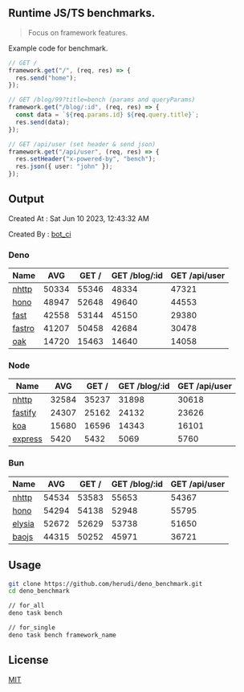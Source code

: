 ## Runtime JS/TS benchmarks.

> Focus on framework features.

Example code for benchmark.
```ts
// GET /
framework.get("/", (req, res) => {
  res.send("home");
});

// GET /blog/99?title=bench (params and queryParams)
framework.get("/blog/:id", (req, res) => {
  const data = `${req.params.id} ${req.query.title}`;
  res.send(data);
});

// GET /api/user (set header & send json)
framework.get("/api/user", (req, res) => {
  res.setHeader("x-powered-by", "bench");
  res.json({ user: "john" });
});
```

## Output
Created At : Sat Jun 10 2023, 12:43:32 AM

Created By : [bot_ci](https://github.com/herudi/deno_benchmarks/commits?author=github-actions%5Bbot%5D)


### Deno
|Name|AVG|GET /|GET /blog/:id|GET /api/user|
|----|----|----|----|----|
|[nhttp](https://github.com/nhttp/nhttp)|50334|55346|48334|47321|
|[hono](https://github.com/honojs/hono)|48947|52648|49640|44553|
|[fast](https://github.com/danteissaias/fast)|42558|53144|45150|29380|
|[fastro](https://github.com/fastrodev/fastro)|41207|50458|42684|30478|
|[oak](https://github.com/oakserver/oak)|14720|15463|14640|14058|
  


### Node
|Name|AVG|GET /|GET /blog/:id|GET /api/user|
|----|----|----|----|----|
|[nhttp](https://github.com/nhttp/nhttp)|32584|35237|31898|30618|
|[fastify](https://github.com/fastify/fastify)|24307|25162|24132|23626|
|[koa](https://github.com/koajs/koa)|15680|16596|14343|16101|
|[express](https://github.com/expressjs/express)|5420|5432|5069|5760|
  


### Bun
|Name|AVG|GET /|GET /blog/:id|GET /api/user|
|----|----|----|----|----|
|[nhttp](https://github.com/nhttp/nhttp)|54534|53583|55653|54367|
|[hono](https://github.com/honojs/hono)|54294|54138|52948|55795|
|[elysia](https://github.com/elysiajs/elysia)|52672|52629|53738|51650|
|[baojs](https://github.com/mattreid1/baojs)|44315|50252|45971|36721|
  



## Usage

```bash
git clone https://github.com/herudi/deno_benchmark.git
cd deno_benchmark

// for_all
deno task bench

// for_single
deno task bench framework_name
```

## License

[MIT](LICENSE)

